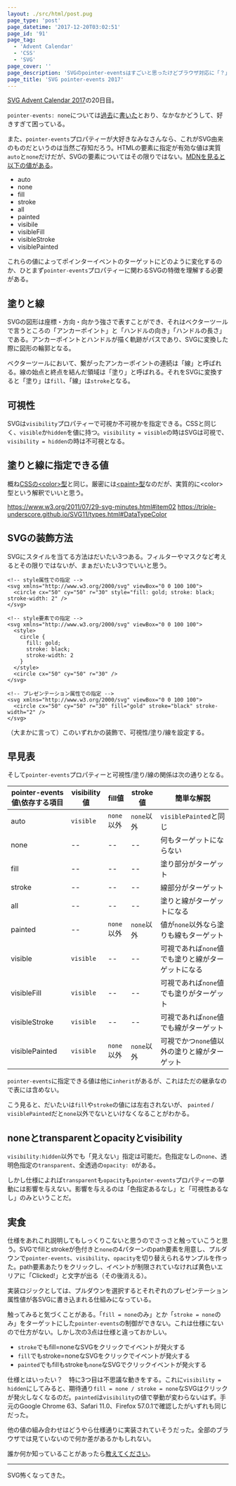 ```yaml
---
layout: ./src/html/post.pug
page_type: 'post'
page_datetime: '2017-12-20T03:02:51'
page_id: '91'
page_tag:
  - 'Advent Calendar'
  - 'CSS'
  - 'SVG'
page_cover: ''
page_description: 'SVGのpointer-eventsはすごいと思ったけどブラウザ対応に「？」がある'
page_title: 'SVG pointer-events 2017'
---
```

[SVG Advent Calendar 2017](https://adventar.org/calendars/2475)の20日目。

`pointer-events: none`については[過去](http://dskd.jp/archives/7.html)に[書いた](http://dskd.jp/archives/85.html)とおり、なかなかどうして、好きすぎて困っている。

また、`pointer-events`プロパティーが大好きなみなさんなら、これがSVG由来のものだというのは当然ご存知だろう。HTMLの要素に指定が有効な値は実質`auto`と`none`だけだが、SVGの要素についてはその限りではない。[MDNを見ると以下の値がある](https://developer.mozilla.org/ja/docs/Web/CSS/pointer-events)。

- auto
- none
- fill
- stroke
- all
- painted
- visibile
- visibleFill
- visibleStroke
- visiblePainted

これらの値によってポインターイベントのターゲットにどのように変化するのか、ひとまず`pointer-events`プロパティーに関わるSVGの特徴を理解する必要がある。

## 塗りと線

SVGの図形は座標・方向・向かう強さで表すことができ、それはベクターツールで言うところの「アンカーポイント」と「ハンドルの向き」「ハンドルの長さ」である。アンカーポイントとハンドルが描く軌跡がパスであり、SVGに変換した際に図形の輪郭となる。

ベクターツールにおいて、繋がったアンカーポイントの連続は「線」と呼ばれる。線の始点と終点を結んだ領域は「塗り」と呼ばれる。それをSVGに変換すると「塗り」は`fill`、「線」は`stroke`となる。

## 可視性

SVGは`visibility`プロパティーで可視か不可視かを指定できる。CSSと同じく、`visible`か`hidden`を値に持つ。`visibility = visible`の時はSVGは可視で、`visibility = hidden`の時は不可視となる。

## 塗りと線に指定できる値

概ね[CSSの&lt;color&gt;型](https://www.w3.org/TR/css3-color/#valuea-def-color)と同じ。厳密には[&lt;paint&gt;型](https://www.w3.org/TR/SVG2/painting.html#SpecifyingPaint)なのだが、実質的に&lt;color&gt;型という解釈でいいと思う。

https://www.w3.org/2011/07/29-svg-minutes.html#item02
https://triple-underscore.github.io/SVG11/types.html#DataTypeColor

## SVGの装飾方法

SVGにスタイルを当てる方法はだいたい3つある。フィルターやマスクなど考えるとその限りではないが、まぁだいたい3つでいいと思う。

```
<!-- style属性での指定 -->
<svg xmlns="http://www.w3.org/2000/svg" viewBox="0 0 100 100">
  <circle cx="50" cy="50" r="30" style="fill: gold; stroke: black; stroke-width: 2" />
</svg>
```
```
<!-- style要素での指定 -->
<svg xmlns="http://www.w3.org/2000/svg" viewBox="0 0 100 100">
  <style>
    circle {
      fill: gold;
      stroke: black;
      stroke-width: 2
    }
  </style>
  <circle cx="50" cy="50" r="30" />
</svg>
```
```
<!-- プレゼンテーション属性での指定 -->
<svg xmlns="http://www.w3.org/2000/svg" viewBox="0 0 100 100">
  <circle cx="50" cy="50" r="30" fill="gold" stroke="black" stroke-width="2" />
</svg>
```

（大まかに言って）このいずれかの装飾で、可視性/塗り/線を設定する。

## 早見表

そして`pointer-events`プロパティーと可視性/塗り/線の関係は次の通りとなる。

| pointer-events値\依存する項目 | visibility値 | fill値    | stroke値  | 簡単な解説                        |
| ---------------------- | ----------- | -------- | -------- | ---------------------------- |
| auto                   | `visible`   | `none`以外 | `none`以外 | `visiblePainted`と同じ          |
| none                   | --          | --       | --       | 何もターゲットにならない                 |
| fill                   | --          | --       | --       | 塗り部分がターゲット                   |
| stroke                 | --          | --       | --       | 線部分がターゲット                    |
| all                    | --          | --       | --       | 塗りと線がターゲットになる                |
| painted                | --          | `none`以外 | `none`以外 | 値が`none`以外なら塗りも線もターゲット       |
| visible                | `visible`   | --       | --       | 可視であれば`none`値でも塗りと線がターゲットになる |
| visibleFill            | `visible`   | --       | --       | 可視であれば`none`値でも塗りがターゲット      |
| visibleStroke          | `visible`   | --       | --       | 可視であれば`none`値でも線がターゲット       |
| visiblePainted         | `visible`   | `none`以外 | `none`以外 | 可視でかつ`none`値以外の塗りと線がターゲット    |

`pointer-events`に指定できる値は他に`inherit`があるが、これはただの継承なので表には含めない。

こう見ると、だいたいは`fill`や`stroke`の値には左右されないが、 `painted` / `visiblePainted`だと`none`以外でないといけなくなることがわかる。

## noneとtransparentとopacityとvisibility

`visibility:hidden`以外でも「見えない」指定は可能だ。色指定なしの`none`、透明色指定の`transparent`、全透過の`opacity: 0`がある。

しかし仕様によれば`transparent`も`opacity`も`pointer-events`プロパティーの挙動には影響を与えない。影響を与えるのは「色指定あるなし」と「可視性あるなし」のみということだ。

## 実食

仕様をあれこれ説明してもしっくりこないと思うのでさっさと触っていこうと思う。SVGでfillとstrokeが色付きと`none`の4パターンのpath要素を用意し、プルダウンで`pointer-events`、`visibility`、`opacity`を切り替えられるサンプルを作った。path要素あたりをクリックし、イベントが制限されていなければ黄色いエリアに「Clicked!」と文字が出る（その後消える）。

実装ロジックとしては、プルダウンを選択するとそれぞれのプレゼンテーション属性値が各SVGに書き込まれる仕組みになっている。

<script async src="https://jsfiddle.net/maumqdrv/1/embed/"></script>

触ってみると気づくことがある。「`fill = none`のみ」とか「`stroke = none`のみ」をターゲットにした`pointer-events`の制御ができない。これは仕様にないので仕方がない。しかし次の3点は仕様と違っておかしい。

- `stroke`でもfill=noneなSVGをクリックでイベントが発火する
- `fill`でもstroke=noneなSVGをクリックでイベントが発火する
- `painted`でもfillもstrokeも`none`なSVGでクリックイベントが発火する

仕様とはいったい？　特に3つ目は不思議な動きをする。これに`visibility = hidden`にしてみると、期待通り`fill = none / stroke = none`なSVGはクリックが発火しなくなるのだ。`painted`は`visibility`の値で挙動が変わらないはず。手元のGoogle Chrome 63、Safari 11.0、Firefox 57.0.1で確認したがいずれも同じだった。

他の値の組み合わせはどうやら仕様通りに実装されていそうだった。全部のブラウザでは見ていないので何か差があるかもしれない。

誰か何か知っていることがあったら[教えてください](https://twitter.com/o_ti)。

----

SVG怖くなってきた。
